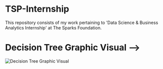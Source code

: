 # TSP-Internship
This repository consists of my work pertaining to 'Data Science &amp; Business Analytics Internship' at The Sparks Foundation.

# Decision Tree Graphic Visual -->
![Decision Tree Graphic Visual](https://raw.githubusercontent.com/gohil-jay/TSP-Internship/main/Task-6/img/visual_tree.png)

